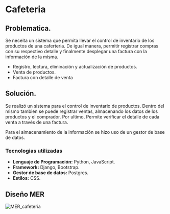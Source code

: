 # Cafeteria

## Problematica.

Se neceita un sistema que permita llevar el control de inventario de los productos de una caferteria. De igual manera, permitir registrar compras con su respectivo detalle y finalmente desplegar una factura con la información de la misma.

- Registro, lectura, eliminación y actualización de productos.
- Venta de productos.
- Factura con detalle de venta

## Solución.

Se realizó un sistema para el control de inventario de productos. Dentro del mismo tambien se puede registrar ventas, almacenando los datos de los productos y el comprador. Por ultimo, Permite verificar el detalle de cada venta a través de una factura.

Para el almacenamiento de la información se hizo uso de un gestor de base de datos.

### Tecnologias utilizadas

- **Lenguaje de Programación:** Python, JavaScript.
- **Framework:** Django, Bootstrap.
- **Gestor de base de datos:** Postgres.
- **Estilos:** CSS.

## Diseño MER

![MER_cafeteria](https://user-images.githubusercontent.com/71720590/182215928-362837cf-f52c-4932-aaab-2deccba1f12a.jpg)

